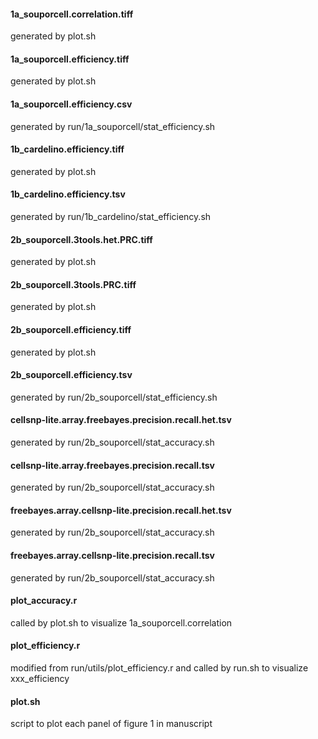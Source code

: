 
#### 1a_souporcell.correlation.tiff
generated by plot.sh

#### 1a_souporcell.efficiency.tiff
generated by plot.sh

#### 1a_souporcell.efficiency.csv
generated by run/1a_souporcell/stat_efficiency.sh

#### 1b_cardelino.efficiency.tiff
generated by plot.sh

#### 1b_cardelino.efficiency.tsv
generated by run/1b_cardelino/stat_efficiency.sh

#### 2b_souporcell.3tools.het.PRC.tiff
generated by plot.sh

#### 2b_souporcell.3tools.PRC.tiff
generated by plot.sh

#### 2b_souporcell.efficiency.tiff
generated by plot.sh

#### 2b_souporcell.efficiency.tsv
generated by run/2b_souporcell/stat_efficiency.sh

#### cellsnp-lite.array.freebayes.precision.recall.het.tsv
generated by run/2b_souporcell/stat_accuracy.sh

#### cellsnp-lite.array.freebayes.precision.recall.tsv
generated by run/2b_souporcell/stat_accuracy.sh

#### freebayes.array.cellsnp-lite.precision.recall.het.tsv
generated by run/2b_souporcell/stat_accuracy.sh

#### freebayes.array.cellsnp-lite.precision.recall.tsv
generated by run/2b_souporcell/stat_accuracy.sh

#### plot_accuracy.r
called by plot.sh to visualize 1a_souporcell.correlation

#### plot_efficiency.r
modified from run/utils/plot_efficiency.r and called by run.sh
to visualize xxx_efficiency

#### plot.sh
script to plot each panel of figure 1 in manuscript

